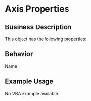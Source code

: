 # Axis Properties

## Business Description
This object has the following properties:

## Behavior
Name

## Example Usage
No VBA example available.
